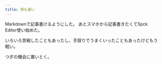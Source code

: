 ```yaml
---
title: 夜も遅い
---
```


Markdownで記事書けるようにした。
あとスマホから記事書きたくてSpck Editor使い始めた。

いろいろ苦戦したこともあったし、手探りでうまくいったこともあったけどもう眠い。

つぎの機会に置いとく。